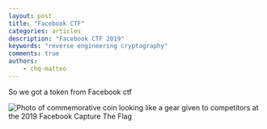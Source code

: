 ```yaml
---
layout: post
title: "Facebook CTF"
categories: articles
description: "Facebook CTF 2019"
keywords: "reverse engineering cryptography"
comments: true
authors:
    - chq-matteo
---
```


So we got a token from Facebook ctf

<img class="img-responsive" src="{{ site-url }}/assets/fbctf19/facebook_coin.jpg" alt="Photo of commemorative coin looking like a gear given to competitors at the 2019 Facebook Capture The Flag">
